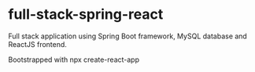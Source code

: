 # full-stack-spring-react
Full stack application using Spring Boot framework, MySQL database and ReactJS frontend.

Bootstrapped with npx create-react-app
